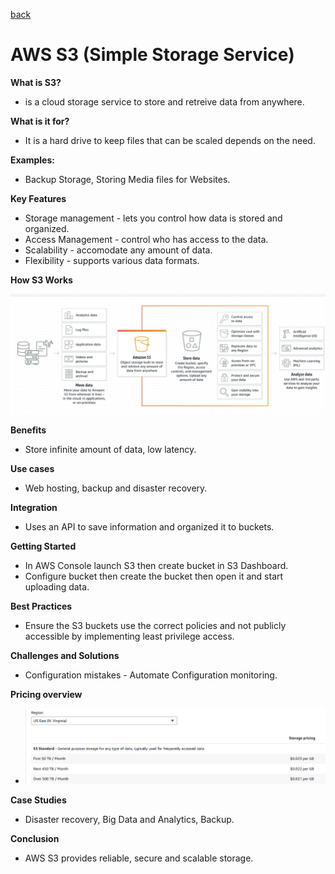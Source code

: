 [back](/Ninjas/Masterclass-05Norvic/Day%2004/README.md)

#  AWS S3 (Simple Storage Service)

**What is S3?**
-   is a cloud storage service to store and retreive data from anywhere.

**What is it for?**

-   It is a hard drive to keep files that can be scaled depends on the need.

**Examples:**

-   Backup Storage, Storing Media files for Websites.

**Key Features**
-   Storage management - lets you control how data is stored and organized.
-   Access Management - control who has access to the data.
-   Scalability - accomodate any amount of data.
-   Flexibility - supports various data formats.

**How S3 Works**

![screenshot](/Ninjas/Masterclass-05Norvic/Day%2004/Assets/HowS3Works.png)

**Benefits**
-   Store infinite amount of data, low latency.

**Use cases**
-   Web hosting, backup and disaster recovery.

**Integration**
-   Uses an API to save information and organized it to buckets.

**Getting Started**
- In AWS Console launch S3 then create bucket in S3 Dashboard.
- Configure bucket then create the bucket then open it and start uploading data.

**Best Practices**
-   Ensure the S3 buckets use the correct policies and not publicly accessible by implementing least privilege access.

**Challenges and Solutions**
-   Configuration mistakes - Automate Configuration monitoring.

**Pricing overview**
-   ![screenshot](/Ninjas/Masterclass-05Norvic/Day%2004/Assets/S3Pricing.png)

**Case Studies**
-   Disaster recovery, Big Data and Analytics, Backup.

**Conclusion**
-   AWS S3 provides reliable, secure and scalable storage.